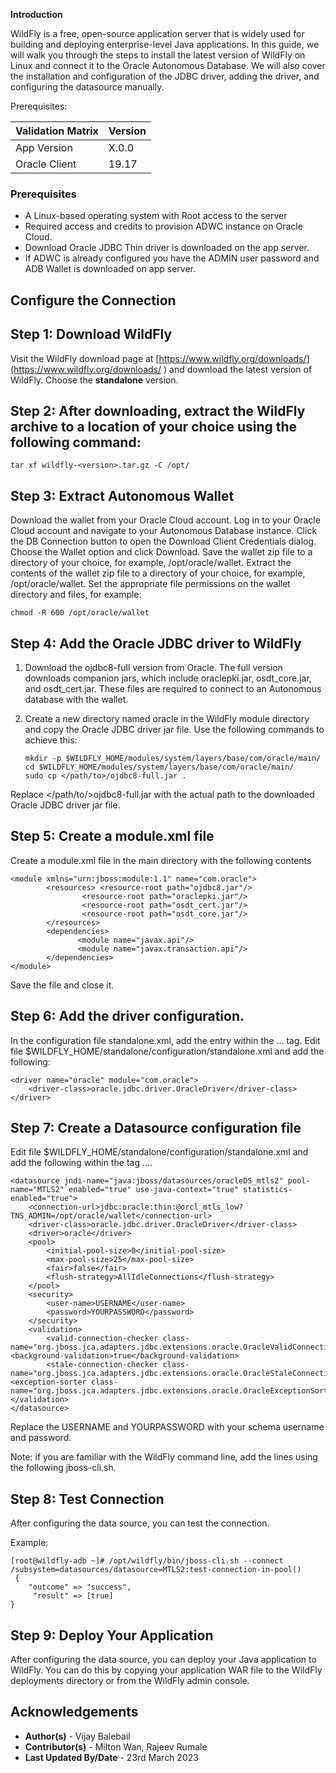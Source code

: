 **Introduction**

WildFly is a free, open-source application server that is widely used for building and deploying enterprise-level Java applications. In this guide, we will walk you through the steps to install the latest version of WildFly on Linux and connect it to the Oracle Autonomous Database. We will also cover the installation and configuration of the JDBC driver, adding the driver, and configuring the datasource manually.


Prerequisites:


| Validation Matrix  | Version  |
| ------------- | ------------- |
| App Version  | X.0.0  |
| Oracle Client  | 19.17  |

### **Prerequisites**

- A Linux-based operating system with Root access to the server
- Required access and credits to provision ADWC instance on Oracle Cloud.
- Download Oracle JDBC Thin driver is downloaded on the app server.
- If ADWC is already configured you have the ADMIN user password and ADB Wallet is downloaded on app server.

## **Configure the Connection**

## Step 1: Download WildFly
Visit the WildFly download page at [https://www.wildfly.org/downloads/](https://www.wildfly.org/downloads/ ) and download the latest version of WildFly.
Choose the **standalone** version.

## Step 2: After downloading, extract the WildFly archive to a location of your choice using the following command:

```
tar xf wildfly-<version>.tar.gz -C /opt/  
```

## Step 3: Extract Autonomous Wallet
Download the wallet from your Oracle Cloud account.
Log in to your Oracle Cloud account and navigate to your Autonomous Database instance.
Click the DB Connection button to open the Download Client Credentials dialog.
Choose the Wallet option and click Download.
Save the wallet zip file to a directory of your choice, for example, /opt/oracle/wallet.
Extract the contents of the wallet zip file to a directory of your choice, for example, /opt/oracle/wallet.
Set the appropriate file permissions on the wallet directory and files, for example:

```
chmod -R 600 /opt/oracle/wallet
```

## Step 4: Add the Oracle JDBC driver to WildFly

1. Download the ojdbc8-full version from Oracle. The full version downloads companion jars, which include oraclepki.jar, osdt_core.jar, and osdt_cert.jar. These files are required to connect to an Autonomous database with the wallet.

2. Create a new directory named oracle in the WildFly module directory and copy the Oracle JDBC driver jar file. Use the following commands to achieve this:  

    ```
    mkdir -p $WILDFLY_HOME/modules/system/layers/base/com/oracle/main/
    cd $WILDFLY_HOME/modules/system/layers/base/com/oracle/main/
    sudo cp </path/to>/ojdbc8-full.jar .
    ```

  Replace </path/to/>ojdbc8-full.jar with the actual path to the downloaded Oracle JDBC driver jar file.


## Step 5: Create a module.xml file

Create a module.xml file in the main directory with the following contents

```
<module xmlns="urn:jboss:module:1.1" name="com.oracle">
        <resources> <resource-root path="ojdbc8.jar"/>
                <resource-root path="oraclepki.jar"/>
                <resource-root path="osdt_cert.jar"/>
                <resource-root path="osdt_core.jar"/>
        </resources>
        <dependencies>
               <module name="javax.api"/>
               <module name="javax.transaction.api"/>
        </dependencies>
</module>

```
Save the file and close it.


## Step 6: Add the driver configuration.

In the configuration file standalone.xml, add the entry within the <drivers> ... </drivers> tag. Edit file $WILDFLY_HOME/standalone/configuration/standalone.xml and add the following:

```
<driver name="oracle" module="com.oracle">
    <driver-class>oracle.jdbc.driver.OracleDriver</driver-class>
</driver>
```

## Step 7: Create a Datasource configuration file

Edit file $WILDFLY_HOME/standalone/configuration/standalone.xml and add the following within the tag <datasources>...</datasources>.

```
<datasource jndi-name="java:jboss/datasources/oracleDS_mtls2" pool-name="MTLS2" enabled="true" use-java-context="true" statistics-enabled="true">
    <connection-url>jdbc:oracle:thin:@orcl_mtls_low?TNS_ADMIN=/opt/oracle/wallet</connection-url>
    <driver-class>oracle.jdbc.driver.OracleDriver</driver-class>
    <driver>oracle</driver>
    <pool>
        <initial-pool-size>0</initial-pool-size>
        <max-pool-size>25</max-pool-size>
        <fair>false</fair>
        <flush-strategy>AllIdleConnections</flush-strategy>
    </pool>
    <security>
        <user-name>USERNAME</user-name>
        <password>YOURPASSWORD</password>
    </security>
    <validation>
        <valid-connection-checker class-name="org.jboss.jca.adapters.jdbc.extensions.oracle.OracleValidConnectionChecker"/>          <background-validation>true</background-validation>
        <stale-connection-checker class-name="org.jboss.jca.adapters.jdbc.extensions.oracle.OracleStaleConnectionChecker"/>          <exception-sorter class-name="org.jboss.jca.adapters.jdbc.extensions.oracle.OracleExceptionSorter"/>          </validation>
</datasource>
```

Replace the USERNAME and YOURPASSWORD with your schema username and password.

Note: if you are familiar with the WildFly command line, add the lines using the following jboss-cli.sh.


## Step 8: Test Connection

After configuring the data source, you can test the connection.

Example:

```
[root@wildfly-adb ~]# /opt/wildfly/bin/jboss-cli.sh --connect  /subsystem=datasources/datasource=MTLS2:test-connection-in-pool()
 {
    "outcome" => "success",
     "result" => [true]
}
```

## Step 9: Deploy Your Application

After configuring the data source, you can deploy your Java application to WildFly. You can do this by copying your application WAR file to the WildFly deployments directory or from the WildFly admin console.


## **Acknowledgements**
* **Author(s)** - Vijay Balebail
* **Contributor(s)** - Milton Wan, Rajeev Rumale
* **Last Updated By/Date** -  23rd March 2023
